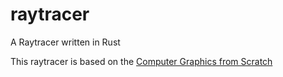 # raytracer
A Raytracer written in Rust

This raytracer is based on the [Computer Graphics from Scratch](https://www.gabrielgambetta.com/computer-graphics-from-scratch/)